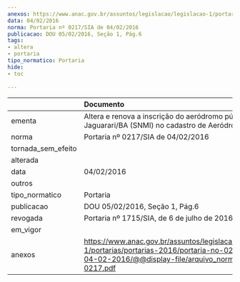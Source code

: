 ```yaml
---
anexos: https://www.anac.gov.br/assuntos/legislacao/legislacao-1/portarias/portarias-2016/portaria-no-0217-sia-de-04-02-2016/@@display-file/arquivo_norma/PA2016-0217.pdf
data: 04/02/2016
norma: Portaria nº 0217/SIA de 04/02/2016
publicacao: DOU 05/02/2016, Seção 1, Pág.6
tags:
- altera
- portaria
tipo_normatico: Portaria
hide: 
- toc 
 
---
```


|                    | Documento                                                                                                                                                         |
|:-------------------|:------------------------------------------------------------------------------------------------------------------------------------------------------------------|
| ementa             | Altera e renova a inscrição do aeródromo público de Jaguarari/BA (SNMI) no cadastro de Aeródromos.                                                                |
| norma              | Portaria nº 0217/SIA de 04/02/2016                                                                                                                                |
| tornada_sem_efeito |                                                                                                                                                                   |
| alterada           |                                                                                                                                                                   |
| data               | 04/02/2016                                                                                                                                                        |
| outros             |                                                                                                                                                                   |
| tipo_normatico     | Portaria                                                                                                                                                          |
| publicacao         | DOU 05/02/2016, Seção 1, Pág.6                                                                                                                                    |
| revogada           | Portaria nº 1715/SIA, de 6 de julho de 2016                                                                                                                       |
| em_vigor           |                                                                                                                                                                   |
| anexos             | https://www.anac.gov.br/assuntos/legislacao/legislacao-1/portarias/portarias-2016/portaria-no-0217-sia-de-04-02-2016/@@display-file/arquivo_norma/PA2016-0217.pdf |